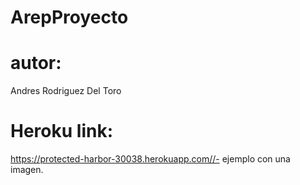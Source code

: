 # ArepProyecto
# autor: 
Andres Rodriguez Del Toro
# Heroku link:
https://protected-harbor-30038.herokuapp.com//-
ejemplo con una imagen. 


